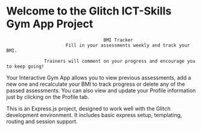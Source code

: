 # Welcome to the Glitch ICT-Skills Gym App Project

                                        BMI Tracker
                          Fill in your assessments weekly and track your BMI.

                  Trainers will comment on your progress and encourage you to keep going!
Your Interactive Gym App allows you to view previous assessments, add a new one and recalculate your BMI to
track progress or delete any of the passed assessments. You can also view and update your Profile information
                          just by clicking on the Profile tab.

This is an Express.js project, designed to work well with the Glitch development environment. It includes basic express setup, templating, routing and session support.

